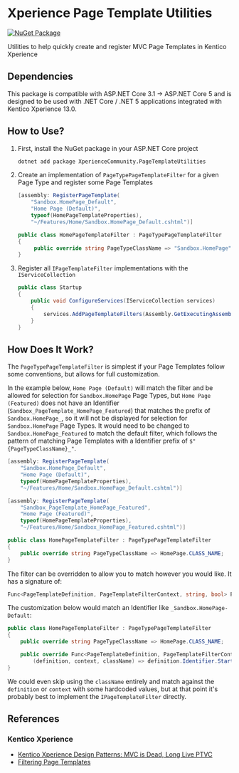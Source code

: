 # Xperience Page Template Utilities

[![NuGet Package](https://img.shields.io/nuget/v/XperienceCommunity.PageTemplateUtilities.svg)](https://www.nuget.org/packages/XperienceCommunity.PageTemplateUtilities)

Utilities to help quickly create and register MVC Page Templates in Kentico Xperience

## Dependencies

This package is compatible with ASP.NET Core 3.1 -> ASP.NET Core 5 and is designed to be used with .NET Core / .NET 5 applications integrated with Kentico Xperience 13.0.

## How to Use?

1. First, install the NuGet package in your ASP.NET Core project

   ```bash
   dotnet add package XperienceCommunity.PageTemplateUtilities
   ```

1. Create an implementation of `PageTypePageTemplateFilter` for a given Page Type and register some Page Templates

   ```csharp
   [assembly: RegisterPageTemplate(
       "Sandbox.HomePage_Default",
       "Home Page (Default)",
       typeof(HomePageTemplateProperties),
       "~/Features/Home/Sandbox.HomePage_Default.cshtml")]

   public class HomePageTemplateFilter : PageTypePageTemplateFilter
   {
        public override string PageTypeClassName => "Sandbox.HomePage";
   }
   ```

1. Register all `IPageTemplateFilter` implementations with the `IServiceCollection`

   ```csharp
   public class Startup
   {
       public void ConfigureServices(IServiceCollection services)
       {
           services.AddPageTemplateFilters(Assembly.GetExecutingAssembly());
       }
   }
   ```

## How Does It Work?

The `PageTypePageTemplateFilter` is simplest if your Page Templates follow some conventions, but allows for full customization.

In the example below, `Home Page (Default)` will match the filter and be allowed for selection for `Sandbox.HomePage`
Page Types, but `Home Page (Featured)` does not have an Identifier (`Sandbox_PageTemplate_HomePage_Featured`)
that matches the prefix of `Sandbox.HomePage_`, so it will not be displayed for selection for
`Sandbox.HomePage` Page Types. It would need to be changed to `Sandbox.HomePage_Featured` to match the default filter, which follows the pattern of matching Page Templates with a Identifier prefix of `$"{PageTypeClassName}_"`.

```csharp
[assembly: RegisterPageTemplate(
    "Sandbox.HomePage_Default",
    "Home Page (Default)",
    typeof(HomePageTemplateProperties),
    "~/Features/Home/Sandbox.HomePage_Default.cshtml")]

[assembly: RegisterPageTemplate(
    "Sandbox_PageTemplate_HomePage_Featured",
    "Home Page (Featured)",
    typeof(HomePageTemplateProperties),
    "~/Features/Home/Sandbox_HomePage_Featured.cshtml")]

public class HomePageTemplateFilter : PageTypePageTemplateFilter
{
    public override string PageTypeClassName => HomePage.CLASS_NAME;
}
```

The filter can be overridden to allow you to match however you would like. It has a signature of:

```csharp
Func<PageTemplateDefinition, PageTemplateFilterContext, string, bool> PageTemplateFilterBy
```

The customization below would match an Identifier like `_Sandbox.HomePage-Default`:

```csharp
public class HomePageTemplateFilter : PageTypePageTemplateFilter
{
    public override string PageTypeClassName => HomePage.CLASS_NAME;

    public override Func<PageTemplateDefinition, PageTemplateFilterContext, string, bool> PageTemplateFilterBy { get; } =
        (definition, context, className) => definition.Identifier.StartsWith($"_{className}-", StringComparison.OrdinalIgnoreCase);
}
```

We could even skip using the `className` entirely and match against the `definition` or `context` with some hardcoded values,
but at that point it's probably best to implement the `IPageTemplateFilter` directly.

## References

### Kentico Xperience

- [Kentico Xperience Design Patterns: MVC is Dead, Long Live PTVC](https://dev.to/seangwright/kentico-xperience-design-patterns-mvc-is-dead-long-live-ptvc-4635#building-pages-with-page-templates)
- [Filtering Page Templates](https://docs.xperience.io/developing-websites/page-builder-development/developing-page-templates/filtering-page-templates)
